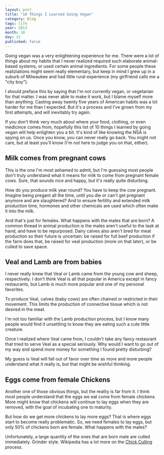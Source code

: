 ```yaml
---
layout: post
title: "10 Things I Learned Going Vegan"
category: Blog
tags: life
year: 2013
month: 10
day: 31
published: false
---
```


Going vegan was a very enlightening experience for me. There were a lot of things about my habits that I never realized required such elaborate animal-based systems, or used certain animal ingredients. For some people these realiziations might seem really elementary, but keep in mind I grew up in a suburb of Milwaukee and had little rural experience (my girlfriend calls me a "city boy").

I should preface this by saying that I'm not currently vegan, or vegetarian for that matter. I was never able to make it work, but I blame myself more than anything. Casting away twenty five years of American habits was a lot harder for me than I expected. But it's a process and I've grown from my first attempts, and will inevitably try again.

If you don't think very much about where your food, clothing, or even medicince comes from, hopefully this list of 10 things I learned by going vegan will help enlighten you a bit. It's kind of like knowing the NSA is spying on us. Once you know, you can never really go back. You might not care, but at least you'll know (I'm not here to judge you on that, either).

Milk comes from pregnant cows
-----------------------------

This is the one I'm most ashamed to admit, but I'm guessing most people don't truly understand what it means for milk to come from pregnant female cows. Sure, that sounds nice and happy, but it's really quite disturbing.

How do you produce milk year round? You have to keep the cow pregnant. Imagine being pregant all the time, until you die or can't get pregnant anymore and are slaughtered? And to ensure fertility and extended milk production time, hormones and other chemicals are used which often make it into the milk.

And that's just for females. What happens with the males that are born? A common thread in animal production is the males aren't useful to the task at hand, and have to be repurposed. Dairy calves also aren't bred for meat production so their future is uncertain: be raised for full beef production if the farm does that, be raised for veal production (more on that later), or be culled to save space.

Veal and Lamb are from babies
-----------------------------

I never really knew that Veal or Lamb came from the young cow and sheep, respectively. I don't think Veal is all that popular in America except in fancy restaurants, but Lamb is much more popular and one of my personal favorites.

To produce Veal, calves (baby cows) are often chained or restricted in their movement. This limits the production of connective tissue which is not desired in the meat.

I'm not too familiar with the Lamb production process, but I know many people would find it unsettling to know they are eating such a cute little creature.

Once I realized where Veal came from, I couldn't take any fancy restaurant that tried to serve Veal as a special seriously. Why would I want to go out of my way and spend more money for something I found pretty disturbing?

My guess is Veal will fall out of favor over time as more and more people understand what it really is, but that might be wishful thinking.

Eggs come from female Chickens
------------------------------

Another one of those obvious things, but the reality is far from it. I think most people understand that the eggs we eat come from female chickens. More might know that chickens will continue to lay eggs when they are removed, with the goal of incubating one to maturity.

But how do we get more chickens to lay more eggs? That is where eggs start to become really problematic. So, we need females to lay eggs, but only 50% of chickens born are female. What happens with the males?

Unfortunately, a large quantity of the ones that are born male are culled immediately. Grinder style. Wikipedia has a lot more on the [Chick Culling](http://en.wikipedia.org/wiki/Chick_culling) process.
